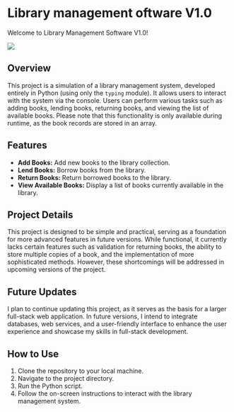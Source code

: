 # Library management oftware V1.0

Welcome to Library Management Software V1.0!

![](https://miro.medium.com/v2/resize:fit:1200/1*4GUqSsl4hkvUOPi_K3poVA.png)

## Overview

This project is a simulation of a library management system, developed entirely in Python (using only the `typing` module). It allows users to interact with the system via the console. Users can perform various tasks such as adding books, lending books, returning books, and viewing the list of available books. Please note that this functionality is only available during runtime, as the book records are stored in an array.

## Features

- **Add Books:** Add new books to the library collection.
- **Lend Books:** Borrow books from the library.
- **Return Books:** Return borrowed books to the library.
- **View Available Books:** Display a list of books currently available in the library.

## Project Details

This project is designed to be simple and practical, serving as a foundation for more advanced features in future versions. While functional, it currently lacks certain features such as validation for returning books, the ability to store multiple copies of a book, and the implementation of more sophisticated methods. However, these shortcomings will be addressed in upcoming versions of the project.

## Future Updates

I plan to continue updating this project, as it serves as the basis for a larger full-stack web application. In future versions, I intend to integrate databases, web services, and a user-friendly interface to enhance the user experience and showcase my skills in full-stack development.

## How to Use

1. Clone the repository to your local machine.
2. Navigate to the project directory.
3. Run the Python script.
4. Follow the on-screen instructions to interact with the library management system.
